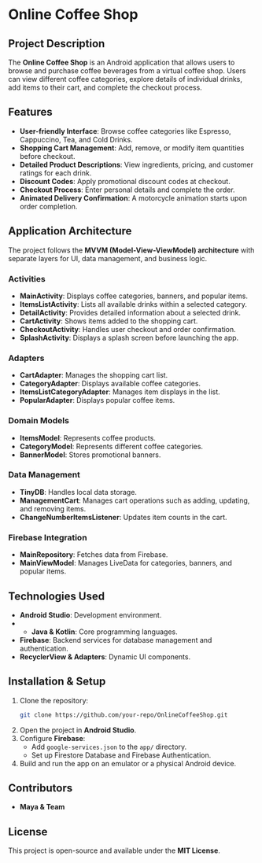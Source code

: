 # Online Coffee Shop

## Project Description
The **Online Coffee Shop** is an Android application that allows users to browse and purchase coffee beverages from a virtual coffee shop. Users can view different coffee categories, explore details of individual drinks, add items to their cart, and complete the checkout process.

## Features
- **User-friendly Interface**: Browse coffee categories like Espresso, Cappuccino, Tea, and Cold Drinks.
- **Shopping Cart Management**: Add, remove, or modify item quantities before checkout.
- **Detailed Product Descriptions**: View ingredients, pricing, and customer ratings for each drink.
- **Discount Codes**: Apply promotional discount codes at checkout.
- **Checkout Process**: Enter personal details and complete the order.
- **Animated Delivery Confirmation**: A motorcycle animation starts upon order completion.

## Application Architecture
The project follows the **MVVM (Model-View-ViewModel) architecture** with separate layers for UI, data management, and business logic.

### Activities
- **MainActivity**: Displays coffee categories, banners, and popular items.
- **ItemsListActivity**: Lists all available drinks within a selected category.
- **DetailActivity**: Provides detailed information about a selected drink.
- **CartActivity**: Shows items added to the shopping cart.
- **CheckoutActivity**: Handles user checkout and order confirmation.
- **SplashActivity**: Displays a splash screen before launching the app.

### Adapters
- **CartAdapter**: Manages the shopping cart list.
- **CategoryAdapter**: Displays available coffee categories.
- **ItemsListCategoryAdapter**: Manages item displays in the list.
- **PopularAdapter**: Displays popular coffee items.

### Domain Models
- **ItemsModel**: Represents coffee products.
- **CategoryModel**: Represents different coffee categories.
- **BannerModel**: Stores promotional banners.

### Data Management
- **TinyDB**: Handles local data storage.
- **ManagementCart**: Manages cart operations such as adding, updating, and removing items.
- **ChangeNumberItemsListener**: Updates item counts in the cart.

### Firebase Integration
- **MainRepository**: Fetches data from Firebase.
- **MainViewModel**: Manages LiveData for categories, banners, and popular items.

## Technologies Used
- **Android Studio**: Development environment.
- - **Java & Kotlin**: Core programming languages.
- **Firebase**: Backend services for database management and authentication.
- **RecyclerView & Adapters**: Dynamic UI components.

## Installation & Setup
1. Clone the repository:
   ```sh
   git clone https://github.com/your-repo/OnlineCoffeeShop.git
   ```
2. Open the project in **Android Studio**.
3. Configure **Firebase**:
   - Add `google-services.json` to the `app/` directory.
   - Set up Firestore Database and Firebase Authentication.
4. Build and run the app on an emulator or a physical Android device.

## Contributors
- **Maya & Team**

## License
This project is open-source and available under the **MIT License**.
